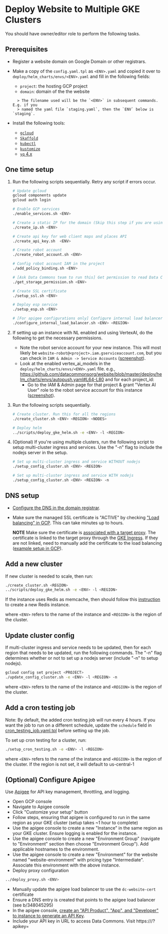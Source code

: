 # Deploy Website to Multiple GKE Clusters

You should have owner/editor role to perform the following tasks.

## Prerequisites

- Register a website domain on Google Domain or other registrars.

- Make a copy of the `config.yaml.tpl` as `<ENV>.yaml` and copied it over to
  `deploy/helm_charts/envs/<ENV>.yaml` and fill in the following fields:

  - `project`: the hosting GCP project
  - `domain`: domain of the the website

  ```text
    > The filename used will be the `<ENV>` in subsequent commands. E.g. if you
    > named the yaml file `staging.yaml`, then the `ENV` below is `staging`.
  ```

- Install the following tools:

  - [`gcloud`](https://cloud.google.com/sdk/docs/install)
  - [`Skaffold`](https://skaffold.dev/docs/install/)
  - [`kubectl`](https://kubernetes.io/docs/tasks/tools/install-kubectl/)
  - [`kustomize`](https://kustomize.io/)
  - [`yq` 4.x](https://github.com/mikefarah/yq#install)

## One time setup

1. Run the following scripts sequentially. Retry any script if errors occur.

   ```bash
   # Update gcloud
   gcloud components update
   gcloud auth login

   # Enable GCP services
   ./enable_services.sh <ENV>

   # Create a static IP for the domain (Skip this step if you are using apigee proxy)
   ./create_ip.sh <ENV>

   # Create api key for web client maps and places API
   ./create_api_key.sh  <ENV>

   # Create robot account
   ./create_robot_account.sh <ENV>

   # Config robot account IAM in the project
   ./add_policy_binding.sh <ENV>

   # [Ask Data Commons team to run this] Get permission to read Data Commons data
   ./get_storage_permission.sh <ENV>

   # Create SSL certificate
   ./setup_ssl.sh <ENV>

   # Deploy esp service
   ./setup_esp.sh <ENV>

   # [For apigee configurations only] Configure internal load balancer network and dns settings
   ./configure_internal_load_balancer.sh <ENV> <REGION>
   ```

1. If setting up an instance with NL enabled and using VertexAI, do the following to get the necessary permissions.
    - Note the robot service account for your new instance. This will most likely be `website-robot@<project>.iam.gserviceaccount.com`, but you can check in `IAM & Admin -> Service Accounts` ([screenshot](https://screenshot.googleplex.com/8eout4BpvPN9xUt)).
    - Look at the enabled vertex_ai_models in the `deploy/helm_charts/envs/<ENV>.yaml` file. e.g., https://github.com/datacommonsorg/website/blob/master/deploy/helm_charts/envs/autopush.yaml#L64-L80 and for each project_id:
         - Go to the IAM & Admin page for that project & grant "Vertex AI User" role to the robot service account for this instance ([screenshot](https://screenshot.googleplex.com/9GiEsWML5fztwS5)).

1. Run the following scripts sequentially.

   ```bash
   # Create cluster. Run this for all the regions
   ./create_cluster.sh <ENV> <REGION> <NODES>

   # Deploy helm
   ../scripts/deploy_gke_helm.sh -e <ENV> -l <REGION>
   ```

1. (Optional) If you're using multiple clusters, run the following script to
   setup multi-cluster ingress and services. Use the "-n" flag to include the nodejs server in the setup.

   ```bash
   # Set up multi-cluster ingress and service WITHOUT nodejs
   ./setup_config_cluster.sh <ENV> <REGION>

   # Set up multi-cluster ingress and service WITH nodejs
   ./setup_config_cluster.sh <ENV> <REGION> -n
   ```

## DNS setup

- [Configure the DNS in the domain
  registrar](https://cloud.google.com/load-balancing/docs/ssl-certificates/google-managed-certs#update-dns).

- Make sure the managed SSL certificate is "ACTIVE" by checking ["Load
  balancing" in
  GCP](https://pantheon.corp.google.com/net-services/loadbalancing/advanced/sslCertificates/list?project=<PROJECT_ID>&sslCertificateTablesize=50).
  This can take minutes up to hours.

  **NOTE** Make sure the certificate is [associated with a target
  proxy](https://cloud.google.com/load-balancing/docs/ssl-certificates/troubleshooting#certificate-managed-status).
  The certificate is linked to the target proxy through the [GKE
  Ingress](mci.yaml.tpl). If they are not linked, need to manually add the
  certificate to the load balancing ([example setup in GCP](ssl.png)).

## Add a new cluster

If new cluster is needed to scale, then run:

```bash
./create_cluster.sh <REGION>
../scripts/deploy_gke_helm.sh -e <ENV> -l <REGION>
```

If the instance uses Redis as memcache, then should follow this [instruction](../docs/redis.md)
to create a new Redis instance.

where `<ENV>` refers to the name of the instance and `<REGION>` is the region of the cluster.

## Update cluster config

If multi-cluster ingress and service needs to be updated, then for each region that needs to be updated, run the following commands. The "-n" flag determines whether or not to set up a nodejs server (include "-n" to setup nodejs).

```bash
gcloud config set project <PROJECT>
./update_config_cluster.sh -e <ENV> -l <REGION> -n
```

where `<ENV>` refers to the name of the instance and `<REGION>` is the region of the cluster.

## Add a cron testing job

Note: By default, the added cron testing job will run every 4 hours. If you want the job to run on a different schedule, update the `schedule` field in [cron_testing_job.yaml.tpl](./cron_testing_job.yaml.tpl) before setting up the job.

To set up cron testing for a cluster, run:

```bash
./setup_cron_testing.sh -e <ENV> -l <REGION>
```

where `<ENV>` refers to the name of the instance and `<REGION>` is the region of the cluster.
If the region is not set, it will default to us-central-1

## (Optional) Configure Apigee

Use [Apigee](https://cloud.google.com/apigee) for API key management, throttling, and logging.

- Open GCP console
- Navigate to Apigee console
- Click "Customize your setup" button
- Follow steps, ensuring that apigee is configured to run in the same region as your GKE cluster (setup takes ~1 hour to complete)
- Use the apigee console to create a new "Instance" in the same region as your GKE cluster. Ensure logging is enabled for the instance.
- Use the apigee console to create a new "Environment Group" (navigate to "Environment" section then choose "Environment Group"). Add applicable hostnames to the environment.
- Use the apigee console to create a new "Environment" for the website named "website-environment" with pricing type "Intermediate". Associate this environment with the above instance.
- Deploy proxy configuration

```bash
../deploy_proxy.sh <ENV>
```

- Manually update the apigee load balancer to use the `dc-website-cert` certificate
- Ensure a DNS entry is created that points to the apigee load balancer (see b/348045295)
- In the apigee console, [create an "API Product", "App", and "Developer" to instance to generate an API Key](https://cloud.google.com/apigee/docs/api-platform/security/api-keys).
- Include your API key in URL to access Data Commons. Visit https://<your-host>/?apikey=<your-api-key>
